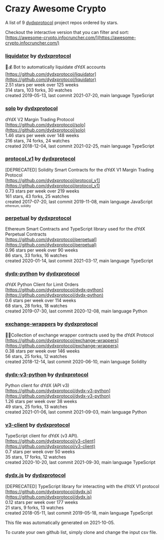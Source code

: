 # Crazy Awesome Crypto
A list of 9 [dydxprotocol](https://github.com/dydxprotocol) project repos ordered by stars.  

Checkout the interactive version that you can filter and sort: 
[https://awesome-crypto.infocruncher.com/](https://awesome-crypto.infocruncher.com/)  


### [liquidator](https://github.com/dydxprotocol/liquidator) by [dydxprotocol](https://github.com/dydxprotocol)  
:robot::moneybag: Bot to automatically liquidate dYdX accounts  
[https://github.com/dydxprotocol/liquidator](https://github.com/dydxprotocol/liquidator)  
2.51 stars per week over 125 weeks  
314 stars, 103 forks, 30 watches  
created 2019-05-13, last commit 2021-07-20, main language TypeScript  


### [solo](https://github.com/dydxprotocol/solo) by [dydxprotocol](https://github.com/dydxprotocol)  
dYdX V2 Margin Trading Protocol  
[https://github.com/dydxprotocol/solo](https://github.com/dydxprotocol/solo)  
1.46 stars per week over 148 weeks  
216 stars, 74 forks, 24 watches  
created 2018-12-04, last commit 2021-02-25, main language TypeScript  


### [protocol_v1](https://github.com/dydxprotocol/protocol_v1) by [dydxprotocol](https://github.com/dydxprotocol)  
[DEPRECATED] Solidity Smart Contracts for the dYdX V1 Margin Trading Protocol  
[https://github.com/dydxprotocol/protocol_v1](https://github.com/dydxprotocol/protocol_v1)  
0.73 stars per week over 219 weeks  
161 stars, 43 forks, 25 watches  
created 2017-07-20, last commit 2019-11-08, main language JavaScript  
<sub><sup>ethereum, solidity</sup></sub>


### [perpetual](https://github.com/dydxprotocol/perpetual) by [dydxprotocol](https://github.com/dydxprotocol)  
Ethereum Smart Contracts and TypeScript library used for the dYdX Perpetual Contracts  
[https://github.com/dydxprotocol/perpetual](https://github.com/dydxprotocol/perpetual)  
0.96 stars per week over 90 weeks  
86 stars, 33 forks, 16 watches  
created 2020-01-14, last commit 2021-03-17, main language TypeScript  


### [dydx-python](https://github.com/dydxprotocol/dydx-python) by [dydxprotocol](https://github.com/dydxprotocol)  
dYdX Python Client for Limit Orders  
[https://github.com/dydxprotocol/dydx-python](https://github.com/dydxprotocol/dydx-python)  
0.6 stars per week over 114 weeks  
68 stars, 28 forks, 18 watches  
created 2019-07-30, last commit 2020-12-08, main language Python  


### [exchange-wrappers](https://github.com/dydxprotocol/exchange-wrappers) by [dydxprotocol](https://github.com/dydxprotocol)  
💱🍬Collection of exchange wrapper contracts used by the dYdX Protocol  
[https://github.com/dydxprotocol/exchange-wrappers](https://github.com/dydxprotocol/exchange-wrappers)  
0.38 stars per week over 146 weeks  
56 stars, 25 forks, 12 watches  
created 2018-12-14, last commit 2020-06-10, main language Solidity  


### [dydx-v3-python](https://github.com/dydxprotocol/dydx-v3-python) by [dydxprotocol](https://github.com/dydxprotocol)  
Python client for dYdX (API v3)  
[https://github.com/dydxprotocol/dydx-v3-python](https://github.com/dydxprotocol/dydx-v3-python)  
1.26 stars per week over 38 weeks  
49 stars, 25 forks, 13 watches  
created 2021-01-06, last commit 2021-09-03, main language Python  


### [v3-client](https://github.com/dydxprotocol/v3-client) by [dydxprotocol](https://github.com/dydxprotocol)  
TypeScript client for dYdX (v3 API).  
[https://github.com/dydxprotocol/v3-client](https://github.com/dydxprotocol/v3-client)  
0.7 stars per week over 50 weeks  
35 stars, 17 forks, 12 watches  
created 2020-10-20, last commit 2021-09-30, main language TypeScript  


### [dydx.js](https://github.com/dydxprotocol/dydx.js) by [dydxprotocol](https://github.com/dydxprotocol)  
[DEPRECATED] TypeScript library for interacting with the dYdX V1 protocol  
[https://github.com/dydxprotocol/dydx.js](https://github.com/dydxprotocol/dydx.js)  
0.12 stars per week over 177 weeks  
21 stars, 9 forks, 13 watches  
created 2018-05-11, last commit 2019-05-18, main language TypeScript  


This file was automatically generated on 2021-10-05.  

To curate your own github list, simply clone and change the input csv file.  